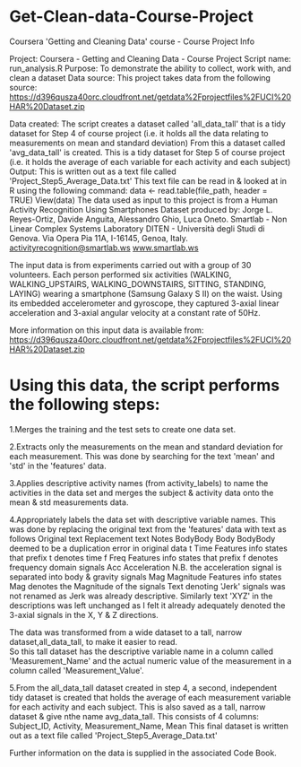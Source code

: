 # Get-Clean-data-Course-Project
Coursera 'Getting and Cleaning Data' course - Course Project Info

Project:     Coursera - Getting and Cleaning Data - Course Project 
Script name: run_analysis.R
Purpose:     To demonstrate the ability to collect, work with, and clean a dataset
Data source: This project takes data from the following source:
             https://d396qusza40orc.cloudfront.net/getdata%2Fprojectfiles%2FUCI%20HAR%20Dataset.zip 

Data created: The script creates a dataset called 'all_data_tall' that is a tidy dataset for Step 4 of course project
              (i.e. it holds all the data relating to measurements on mean and standard deviation)
              From this a dataset called 'avg_data_tall' is created.
              This is a tidy dataset for Step 5 of course project
              (i.e. it holds the average of each variable for each activity and each subject)
Output:       This is written out as a text file called 'Project_Step5_Average_Data.txt'
              This text file can be read in & looked at in R using the following command: 
                  data <- read.table(file_path, header = TRUE) 
                  View(data)
The data used as input to this project is from a Human Activity Recognition Using Smartphones Dataset
produced by:
Jorge L. Reyes-Ortiz, Davide Anguita, Alessandro Ghio, Luca Oneto.
Smartlab - Non Linear Complex Systems Laboratory
DITEN - Università degli Studi di Genova.
Via Opera Pia 11A, I-16145, Genoa, Italy.
activityrecognition@smartlab.ws  www.smartlab.ws

The input data is from experiments carried out with a group of 30 volunteers. 
Each person performed six activities (WALKING, WALKING_UPSTAIRS, WALKING_DOWNSTAIRS, SITTING, STANDING, LAYING) wearing a 
smartphone (Samsung Galaxy S II) on the waist. Using its embedded accelerometer and gyroscope, they captured 3-axial linear 
acceleration and 3-axial angular velocity at a constant rate of 50Hz. 

More information on this input data is available from:
https://d396qusza40orc.cloudfront.net/getdata%2Fprojectfiles%2FUCI%20HAR%20Dataset.zip

Using this data, the script performs the following steps:
==================================================
1.Merges the training and the test sets to create one data set.

2.Extracts only the measurements on the mean and standard deviation for each measurement.
  This was done by searching for the text 'mean' and 'std' in the 'features' data.
  
3.Applies descriptive activity names (from activity_labels) to name the activities in the data set and
  merges the subject & activity data onto the mean & std measurements data.
  
4.Appropriately labels the data set with descriptive variable names. 
  This was done by replacing the original text from the 'features' data with text as follows
    Original text   Replacement text  Notes
    BodyBody        Body              BodyBody deemed to be a duplication error in original data
    t               Time              Features info states that prefix t denotes time
    f               Freq              Features info states that prefix f denotes frequency domain signals
    Acc             Acceleration      N.B. the acceleration signal is separated into body & gravity signals
    Mag             Magnitude         Features info states Mag denotes the Magnitude of the signals
  Text denoting 'Jerk' signals was not renamed as Jerk was already descriptive.
  Similarly text 'XYZ' in the descriptions was left unchanged as I felt it already adequately denoted the 3-axial 
  signals in the X, Y & Z directions.
  
  The data was transformed from a wide dataset to a tall, narrow dataset,all_data_tall, to make it easier to read.  
  So this tall dataset has the descriptive variable name in a column called 'Measurement_Name' and the actual numeric 
  value of the measurement in a column called 'Measurement_Value'.
  
5.From the all_data_tall dataset created in step 4, a second, independent tidy dataset is created that holds
  the average of each measurement variable for each activity and each subject.
  This is also saved as a tall, narrow dataset & give nthe name avg_data_tall.
  This consists of 4 columns: Subject_ID, Activity, Measurement_Name, Mean
  This final dataset is written out as a text file called 'Project_Step5_Average_Data.txt'
  
Further information on the data is supplied in the associated Code Book.
